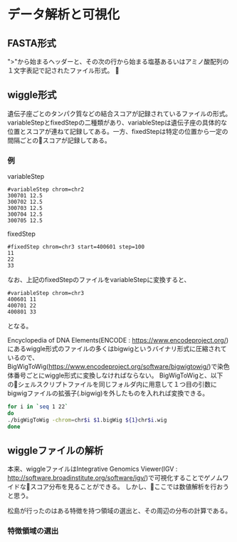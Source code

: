 # データ解析と可視化
## FASTA形式
"\>"から始まるヘッダーと、その次の行から始まる塩基あるいはアミノ酸配列の１文字表記で記されたファイル形式。

## wiggle形式
遺伝子座ごとのタンパク質などの結合スコアが記録されているファイルの形式。
variableStepとfixedStepの二種類があり、variableStepは遺伝子座の具体的な位置とスコアが連ねて記録してある。一方、fixedStepは特定の位置から一定の間隔ごとのスコアが記録してある。

### 例
variableStep

```wiggle:variableStep
#variableStep chrom=chr2
300701 12.5
300702 12.5
300703 12.5
300704 12.5
300705 12.5
```

fixedStep

```wiggle:fixedStep
#fixedStep chrom=chr3 start=400601 step=100
11
22
33
```

なお、上記のfixedStepのファイルをvariableStepに変換すると、

```wiggle:fixedTovariavle
#variableStep chrom=chr3
400601 11
400701 22
400801 33
```

となる。

Encyclopedia of DNA Elements(ENCODE : https://www.encodeproject.org/)にあるwiggle形式のファイルの多くはbigwigというバイナリ形式に圧縮されているので、BigWigToWig(https://www.encodeproject.org/software/bigwigtowig/)で染色体番号ごとにwiggle形式に変換しなければならない。
BigWigToWigと、以下のシェルスクリプトファイルを同じフォルダ内に用意して１つ目の引数にbigwigファイルの拡張子(.bigwig)を外したものを入れれば変換できる。

```shell:openBigWig.sh
for i in `seq 1 22`
do
./bigWigToWig -chrom=chr$i $1.bigWig ${1}chr$i.wig
done
```

## wiggleファイルの解析
本来、wiggleファイルはIntegrative Genomics Viewer(IGV : http://software.broadinstitute.org/software/igv/)で可視化することでゲノムワイドなスコア分布を見ることができる。
しかし、ここでは数値解析を行おうと思う。

松島が行ったのはある特徴を持つ領域の選出と、その周辺の分布の計算である。
### 特徴領域の選出
